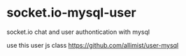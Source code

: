 # socket.io-mysql-user
socket.io chat and user authontication with mysql


use this user js class https://github.com/allimist/user-mysql
